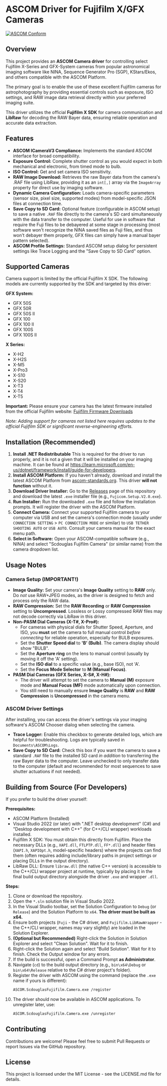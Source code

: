 # ASCOM Driver for Fujifilm X/GFX Cameras

[![ASCOM Conform](https://img.shields.io/badge/ASCOM-Conform%20CameraV3-blue)](https://ascom-standards.org/)
## Overview

This project provides an **ASCOM Camera driver** for controlling select Fujifilm X-Series and GFX-System cameras from popular astronomical imaging software like NINA, Sequence Generator Pro (SGP), KStars/Ekos, and others compatible with the ASCOM Platform.

The primary goal is to enable the use of these excellent Fujifilm cameras for astrophotography by providing essential controls such as exposure, ISO settings, and RAW image data retrieval directly within your preferred imaging suite.

This driver utilizes the official **Fujifilm X SDK** for camera communication and **LibRaw** for decoding the RAW Bayer data, ensuring reliable operation and accurate data extraction.

## Features

* **ASCOM ICameraV3 Compliance:** Implements the standard ASCOM interface for broad compatibility.
* **Exposure Control:** Complete shutter control as you would expect in both mechanical and electronic, from timed mode to bulb. 
* **ISO Control:** Get and set camera ISO sensitivity.
* **RAW Image Download:** Retrieves the raw Bayer data from the camera's .RAF file using LibRaw, providing it as an `int[,]` array via the `ImageArray` property for direct use by imaging software.
* **Dynamic Camera Configuration:** Loads camera-specific parameters (sensor size, pixel size, supported modes) from model-specific JSON files at connection time.
* **Save Copy to SD Card:** Optional feature (configurable in ASCOM setup) to save a native `.RAF` file directly to the camera's SD card simultaneously with the data transfer to the computer. Useful for use in software that require the Fuji files to be debayered at some stage in processing (most software won't recognize the NINA saved files as Fuji files, and thus won't debayer them properly, GFX files can simply have a manual bayer pattern selected). 
* **ASCOM Profile Settings:** Standard ASCOM setup dialog for persistent settings like Trace Logging and the "Save Copy to SD Card" option.

## Supported Cameras

Camera support is limited by the official Fujifilm X SDK. The following models are currently supported by the SDK and targeted by this driver:

**GFX System:**

* GFX 50S
* GFX 50R
* GFX 50S II
* GFX 100
* GFX 100 II
* GFX 100S
* GFX 100S II

**X Series:**

* X-H2
* X-H2S
* X-M5
* X-Pro3
* X-S10
* X-S20
* X-T3
* X-T4
* X-T5

**Important:** Please ensure your camera has the latest firmware installed from the official Fujifilm website: [Fujifilm Firmware Downloads](https://fujifilm-x.com/support/download/firmware/cameras/)

*Note: Adding support for cameras not listed here requires updates to the official Fujifilm SDK or significant reverse-engineering efforts.*

## Installation (Recommended)

1.  **Install .NET Redistributable** This is required for the driver to run properly, and it is not a given that it will be installed on your imaging machine. It can be found at https://learn.microsoft.com/en-us/dotnet/framework/install/guide-for-developers.
2.  **Install ASCOM Platform:** If you haven't already, download and install the latest ASCOM Platform from [ascom-standards.org](https://ascom-standards.org/). This driver **will not function** without it.
3.  **Download Driver Installer:** Go to the [Releases](https://github.com/Scoduglas1999/Fujicom/releases) page of this repository and download the latest `.exe` installer file (e.g., `Fujicom.Setup.V2.0.exe`).
4.  **Run Installer:** Run the downloaded `.exe` file and follow the installation prompts. It will register the driver with the ASCOM Platform.
5.  **Connect Camera:** Connect your supported Fujifilm camera to your computer via USB and set the camera's connection mode (usually under `CONNECTION SETTING` > `PC CONNECTION MODE` or similar) to `USB TETHER SHOOTING AUTO` or `USB AUTO`. Consult your camera manual for the exact menu path.
6.  **Select in Software:** Open your ASCOM-compatible software (e.g., NINA) and select "Scdouglas Fujifilm Camera" (or similar name) from the camera dropdown list.

## Usage Notes

### Camera Setup (IMPORTANT!)

* **Image Quality:** Set your camera's **Image Quality** setting to **RAW** only. Do *not* use RAW+JPEG modes, as the driver is designed to fetch and process only the RAW data.
* **RAW Compression:** Set the **RAW Recording** or **RAW Compression** setting to **Uncompressed**. Lossless or Lossy compressed RAW files may not decode correctly via LibRaw in this driver.
* **Non-PASM Dial Cameras (X-T#, X-Pro#):**
    * For cameras with physical dials for Shutter Speed, Aperture, and ISO, you **must** set the camera to full manual control *before connecting* for reliable operation, especially for BULB exposures.
    * Set the **Shutter Speed dial** to **'B' (Bulb)**. The camera display should show "BULB".
    * Set the **Aperture ring** on the lens to manual control (usually by moving it off the 'A' setting).
    * Set the **ISO dial** to a specific value (e.g., base ISO), not 'A'.
    * Set the **Focus Mode Selector** to **M (Manual Focus)**.
* **PASM Dial Cameras (GFX Series, X-S#, X-H#):**
    * The driver will attempt to set the camera to **Manual (M)** exposure mode and **Manual Focus (MF)** mode automatically upon connection.
    * You still need to manually ensure **Image Quality** is **RAW** and **RAW Compression** is **Uncompressed** in the camera menu.

### ASCOM Driver Settings

After installing, you can access the driver's settings via your imaging software's ASCOM Chooser dialog when selecting the camera.

* **Trace Logger:** Enable this checkbox to generate detailed logs, which are helpful for troubleshooting. Logs are typically saved in `Documents\ASCOM\Logs`.
* **Save Copy to SD Card:** Check this box if you want the camera to save a standard `.RAF` file to the installed SD card *in addition* to transferring the raw Bayer data to the computer. Leave unchecked to only transfer data to the computer (default and recommended for most sequences to save shutter actuations if not needed).

## Building from Source (For Developers)

If you prefer to build the driver yourself:

**Prerequisites:**

* ASCOM Platform (Installed)
* Visual Studio 2022 (or later) with ".NET desktop development" (C#) and "Desktop development with C++" (for C++/CLI wrapper) workloads installed.
* Fujifilm X SDK: You must obtain this directly from Fujifilm. Place the necessary DLLs (e.g., `XAPI.dll`, `FTLPTP.dll`, `FF*.dll`) and header files (`XAPI.h`, `XAPIOpt.h`, model-specific headers) where the projects can find them (often requires adding include/library paths in project settings or placing DLLs in the output directory).
* LibRaw DLL: Ensure `libraw.dll` (the native C++ version) is accessible to the C++/CLI wrapper project at runtime, typically by placing it in the final build output directory alongside the driver `.exe` and wrapper `.dll`.

**Steps:**

1.  Clone or download the repository.
2.  Open the `*.sln` solution file in Visual Studio 2022.
3.  In the Visual Studio toolbar, set the Solution Configuration to `Debug` (or `Release`) and the Solution Platform to `x64`. **The driver must be built as x64.**
4.  Ensure both projects (`Fuji` - the C# driver, and `Fujifilm.LibRawWrapper` - the C++/CLI wrapper, names may vary slightly) are loaded in the Solution Explorer.
5.  **(Optional but Recommended)** Right-click the Solution in Solution Explorer and select "Clean Solution". Wait for it to finish.
6.  Right-click the Solution again and select "Build Solution". Wait for it to finish. Check the Output window for any errors.
7.  If the build is successful, open a Command Prompt **as Administrator**.
8.  Navigate (`cd`) to the build output directory (e.g., `bin\x64\Debug` or `bin\x64\Release` relative to the C# driver project's folder).
9.  Register the driver with ASCOM using the command (replace the `.exe` name if yours is different):
    ```bash
    ASCOM.ScdouglasFujifilm.Camera.exe /register
    ```
10. The driver should now be available in ASCOM applications. To unregister later, use:
    ```bash
    ASCOM.ScdouglasFujifilm.Camera.exe /unregister
    ```

## Contributing

Contributions are welcome! Please feel free to submit Pull Requests or report Issues via the GitHub repository.

## License

This project is licensed under the MIT License - see the LICENSE.md file for details.
